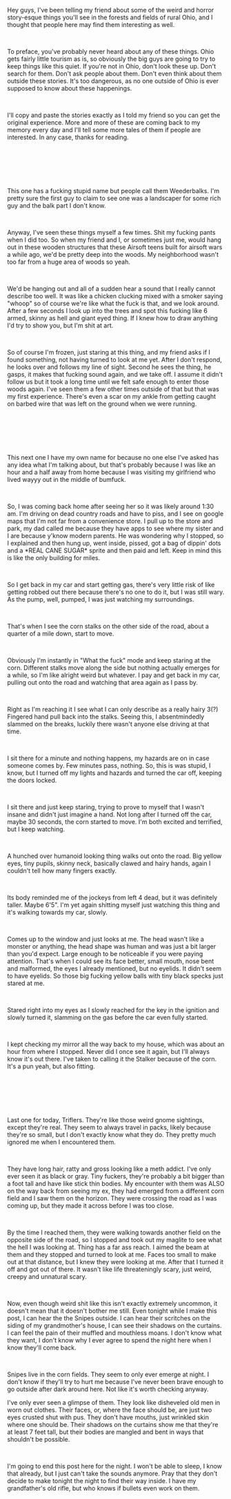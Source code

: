 Hey guys, I've been telling my friend about some of the weird and horror story-esque things you'll see in the forests and fields of rural Ohio, and I thought that people here may find them interesting as well.

&#x200B;

To preface, you've probably never heard about any of these things. Ohio gets fairly little tourism as is, so obviously the big guys are going to try to keep things like this quiet. If you're not in Ohio, don't look these up. Don't search for them. Don't ask people about them. Don't even think about them outside these stories. It's too dangerous, as no one outside of Ohio is ever supposed to know about these happenings.

&#x200B;

I'll copy and paste the stories exactly as I told my friend so you can get the original experience. More and more of these are coming back to my memory every day and I'll tell some more tales of them if people are interested. In any case, thanks for reading.

&#x200B;

&#x200B;

&#x200B;

This one has a fucking stupid name but people call them Weederbalks. I'm pretty sure the first guy to claim to see one was a landscaper for some rich guy and the balk part I don't know.

&#x200B;

Anyway, I've seen these things myself a few times. Shit my fucking pants when I did too. So when my friend and I, or sometimes just me, would hang out in these wooden structures that these Airsoft teens built for airsoft wars a while ago, we'd be pretty deep into the woods. My neighborhood wasn't too far from a huge area of woods so yeah.

&#x200B;

We'd be hanging out and all of a sudden hear a sound that I really cannot describe too well. It was like a chicken clucking mixed with a smoker saying "whoop" so of course we're like what the fuck is that, and we look around. After a few seconds I look up into the trees and spot this fucking like 6 armed, skinny as hell and giant eyed thing. If I knew how to draw anything I'd try to show you, but I'm shit at art.

&#x200B;

So of course I'm frozen, just staring at this thing, and my friend asks if I found something, not having turned to look at me yet. After I don't respond, he looks over and follows my line of sight. Second he sees the thing, he gasps, it makes that fucking sound again, and we take off. I assume it didn't follow us but it took a long time until we felt safe enough to enter those woods again. I've seen them a few other times outside of that but that was my first experience. There's even a scar on my ankle from getting caught on barbed wire that was left on the ground when we were running.

&#x200B;

&#x200B;

&#x200B;

This next one I have my own name for because no one else I've asked has any idea what I'm talking about, but that's probably because I was like an hour and a half away from home because I was visiting my girlfriend who lived wayyy out in the middle of bumfuck.

&#x200B;

So, I was coming back home after seeing her so it was likely around 1:30 am. I'm driving on dead country roads and have to piss, and I see on google maps that I'm not far from a convenience store. I pull up to the store and park, my dad called me because they have apps to see where my sister and I are because y'know modern parents. He was wondering why I stopped, so I explained and then hung up, went inside, pissed, got a bag of dippin' dots and a \*REAL CANE SUGAR\* sprite and then paid and left. Keep in mind this is like the only building for miles.

&#x200B;

So I get back in my car and start getting gas, there's very little risk of like getting robbed out there because there's no one to do it, but I was still wary. As the pump, well, pumped, I was just watching my surroundings.

&#x200B;

That's when I see the corn stalks on the other side of the road, about a quarter of a mile down, start to move.

&#x200B;

Obviously I'm instantly in "What the fuck" mode and keep staring at the corn. Different stalks move along the side but nothing actually emerges for a while, so I'm like alright weird but whatever. I pay and get back in my car, pulling out onto the road and watching that area again as I pass by.

&#x200B;

Right as I'm reaching it I see what I can only describe as a really hairy 3(?) Fingered hand pull back into the stalks. Seeing this, I absentmindedly slammed on the breaks, luckily there wasn't anyone else driving at that time.

&#x200B;

I sit there for a minute and nothing happens, my hazards are on in case someone comes by. Few minutes pass, nothing. So, this is was stupid, I know, but I turned off my lights and hazards and turned the car off, keeping the doors locked.

&#x200B;

I sit there and just keep staring, trying to prove to myself that I wasn't insane and didn't just imagine a hand. Not long after I turned off the car, maybe 30 seconds, the corn started to move. I'm both excited and terrified, but I keep watching.

&#x200B;

A hunched over humanoid looking thing walks out onto the road. Big yellow eyes, tiny pupils, skinny neck, basically clawed and hairy hands, again I couldn't tell how many fingers exactly.

&#x200B;

Its body reminded me of the jockeys from left 4 dead, but it was definitely taller. Maybe 6'5". I'm yet again shitting myself just watching this thing and it's walking towards my car, slowly.

&#x200B;

Comes up to the window and just looks at me. The head wasn't like a monster or anything, the head shape was human and was just a bit larger than you'd expect. Large enough to be noticeable if you were paying attention. That's when I could see its face better, small mouth, nose bent and malformed, the eyes I already mentioned, but no eyelids. It didn't seem to have eyelids. So those big fucking yellow balls with tiny black specks just stared at me.

&#x200B;

Stared right into my eyes as I slowly reached for the key in the ignition and slowly turned it, slamming on the gas before the car even fully started.

&#x200B;

I kept checking my mirror all the way back to my house, which was about an hour from where I stopped. Never did I once see it again, but I'll always know it's out there. I've taken to calling it the Stalker because of the corn. It's a pun yeah, but also fitting.

&#x200B;

&#x200B;

&#x200B;

Last one for today, Triflers. They're like those weird gnome sightings, except they're real. They seem to always travel in packs, likely because they're so small, but I don't exactly know what they do. They pretty much ignored me when I encountered them.

&#x200B;

They have long hair, ratty and gross looking like a meth addict. I've only ever seen it as black or gray. Tiny fuckers, they're probably a bit bigger than a foot tall and have like stick thin bodies. My encounter with them was ALSO on the way back from seeing my ex, they had emerged from a different corn field and I saw them on the horizon. They were crossing the road as I was coming up, but they made it across before I was too close.

&#x200B;

By the time I reached them, they were walking towards another field on the opposite side of the road, so I stopped and took out my maglite to see what the hell I was looking at. Thing has a far ass reach. I aimed the beam at them and they stopped and turned to look at me. Faces too small to make out at that distance, but I knew they were looking at me. After that I turned it off and got out of there. It wasn't like life threateningly scary, just weird, creepy and unnatural scary.

&#x200B;

Now, even though weird shit like this isn't exactly extremely uncommon, it doesn't mean that it doesn't bother me still. Even tonight while I make this post, I can hear the the Snipes outside. I can hear their scritches on the siding of my grandmother's house, I can see their shadows on the curtains. I can feel the pain of their muffled and mouthless moans. I don't know what they want, I don't know why I ever agree to spend the night here when I know they'll come back. 

&#x200B;

Snipes live in the corn fields. They seem to only ever emerge at night. I don't know if they'll try to hurt me because I've never been brave enough to go outside after dark around here. Not like it's worth checking anyway. 

  
I've only ever seen a glimpse of them. They look like disheveled old men in worn out clothes. Their faces, or, where the face should be, are just two eyes crusted shut with pus. They don't have mouths, just wrinkled skin where one should be. Their shadows on the curtains show me that they're at least 7 feet tall, but their bodies are mangled and bent in ways that shouldn't be possible. 

&#x200B;

I'm going to end this post here for the night. I won't be able to sleep, I know that already, but I just can't take the sounds anymore. Pray that they don't decide to make tonight the night to find their way inside. I have my grandfather's old rifle, but who knows if bullets even work on them.